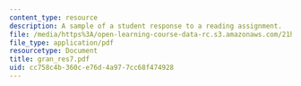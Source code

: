 ```yaml
---
content_type: resource
description: A sample of a student response to a reading assignment.
file: /media/https%3A/open-learning-course-data-rc.s3.amazonaws.com/21h-931-seminar-in-historical-methods-spring-2004/cc758c4b360ce76d4a977cc68f474928_gran_res7.pdf
file_type: application/pdf
resourcetype: Document
title: gran_res7.pdf
uid: cc758c4b-360c-e76d-4a97-7cc68f474928
---
```

